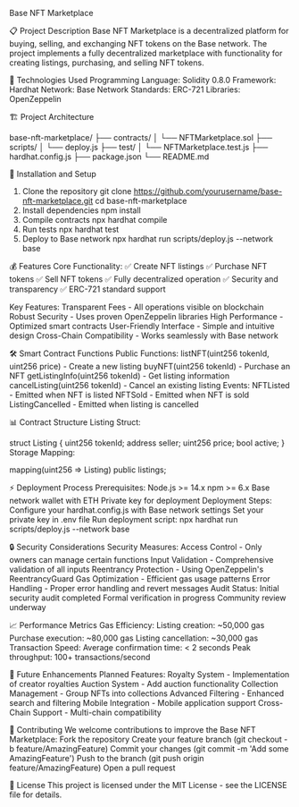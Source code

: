 Base NFT Marketplace

📋 Project Description
Base NFT Marketplace is a decentralized platform for buying, selling, and exchanging NFT tokens on the Base network. The project implements a fully decentralized marketplace with functionality for creating listings, purchasing, and selling NFT tokens.

🔧 Technologies Used
Programming Language: Solidity 0.8.0
Framework: Hardhat
Network: Base Network
Standards: ERC-721
Libraries: OpenZeppelin

🏗️ Project Architecture


base-nft-marketplace/
├── contracts/
│   └── NFTMarketplace.sol
├── scripts/
│   └── deploy.js
├── test/
│   └── NFTMarketplace.test.js
├── hardhat.config.js
├── package.json
└── README.md

🚀 Installation and Setup
1. Clone the repository
git clone https://github.com/yourusername/base-nft-marketplace.git
cd base-nft-marketplace
2. Install dependencies
npm install
3. Compile contracts
npx hardhat compile
4. Run tests
npx hardhat test
5. Deploy to Base network
npx hardhat run scripts/deploy.js --network base

💰 Features
Core Functionality:
✅ Create NFT listings
✅ Purchase NFT tokens
✅ Sell NFT tokens
✅ Fully decentralized operation
✅ Security and transparency
✅ ERC-721 standard support

Key Features:
Transparent Fees - All operations visible on blockchain
Robust Security - Uses proven OpenZeppelin libraries
High Performance - Optimized smart contracts
User-Friendly Interface - Simple and intuitive design
Cross-Chain Compatibility - Works seamlessly with Base network

🛠️ Smart Contract Functions
Public Functions:
listNFT(uint256 tokenId, uint256 price) - Create a new listing
buyNFT(uint256 tokenId) - Purchase an NFT
getListingInfo(uint256 tokenId) - Get listing information
cancelListing(uint256 tokenId) - Cancel an existing listing
Events:
NFTListed - Emitted when NFT is listed
NFTSold - Emitted when NFT is sold
ListingCancelled - Emitted when listing is cancelled


📊 Contract Structure
Listing Struct:

struct Listing {
    uint256 tokenId;
    address seller;
    uint256 price;
    bool active;
}
Storage Mapping:

mapping(uint256 => Listing) public listings;


⚡ Deployment Process
Prerequisites:
Node.js >= 14.x
npm >= 6.x
Base network wallet with ETH
Private key for deployment
Deployment Steps:
Configure your hardhat.config.js with Base network settings
Set your private key in .env file
Run deployment script:
npx hardhat run scripts/deploy.js --network base


🔒 Security Considerations
Security Measures:
Access Control - Only owners can manage certain functions
Input Validation - Comprehensive validation of all inputs
Reentrancy Protection - Using OpenZeppelin's ReentrancyGuard
Gas Optimization - Efficient gas usage patterns
Error Handling - Proper error handling and revert messages
Audit Status:
Initial security audit completed
Formal verification in progress
Community review underway


📈 Performance Metrics
Gas Efficiency:
Listing creation: ~50,000 gas
Purchase execution: ~80,000 gas
Listing cancellation: ~30,000 gas
Transaction Speed:
Average confirmation time: < 2 seconds
Peak throughput: 100+ transactions/second


🔄 Future Enhancements
Planned Features:
Royalty System - Implementation of creator royalties
Auction System - Add auction functionality
Collection Management - Group NFTs into collections
Advanced Filtering - Enhanced search and filtering
Mobile Integration - Mobile application support
Cross-Chain Support - Multi-chain compatibility


🤝 Contributing
We welcome contributions to improve the Base NFT Marketplace:
Fork the repository
Create your feature branch (git checkout -b feature/AmazingFeature)
Commit your changes (git commit -m 'Add some AmazingFeature')
Push to the branch (git push origin feature/AmazingFeature)
Open a pull request

📄 License
This project is licensed under the MIT License - see the LICENSE file for details.


